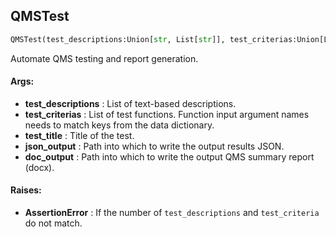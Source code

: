 ## QMSTest
```python
QMSTest(test_descriptions:Union[str, List[str]], test_criterias:Union[List[Callable], Callable], test_title:str='QMSTest', json_output:str='', doc_output:str='') -> None
```
Automate QMS testing and report generation.



#### Args:

* **test_descriptions** :  List of text-based descriptions.
* **test_criterias** :  List of test functions. Function input argument names needs to match keys from the data            dictionary.
* **test_title** :  Title of the test.
* **json_output** :  Path into which to write the output results JSON.
* **doc_output** :  Path into which to write the output QMS summary report (docx).

#### Raises:

* **AssertionError** :  If the number of `test_descriptions` and `test_criteria` do not match.    